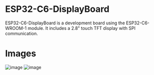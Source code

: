 # ESP32-C6-DisplayBoard
ESP32-C6-DisplayBoard is a development board using the ESP32-C6-WROOM-1 module. It includes a 2.8" touch TFT display with SPI communication.

# Images
![image](https://user-images.githubusercontent.com/72418944/218310427-0787aa16-5d4a-48aa-9c63-9f4c6b06cb35.png)
![image](https://user-images.githubusercontent.com/72418944/218310434-6359c2ce-5a5d-4ef4-b653-6a9644a6cca6.png)

